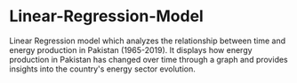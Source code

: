 # Linear-Regression-Model
Linear Regression model which analyzes the relationship between time and energy production in Pakistan (1965-2019). It displays how energy production in Pakistan has changed over time through a graph and provides insights into the country's energy sector evolution.
